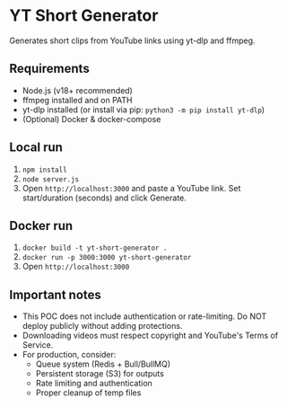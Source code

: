 # YT Short Generator

Generates short clips from YouTube links using yt-dlp and ffmpeg.

## Requirements
- Node.js (v18+ recommended)
- ffmpeg installed and on PATH
- yt-dlp installed (or install via pip: `python3 -m pip install yt-dlp`)
- (Optional) Docker & docker-compose

## Local run
1. `npm install`
2. `node server.js`
3. Open `http://localhost:3000` and paste a YouTube link. Set start/duration (seconds) and click Generate.

## Docker run
1. `docker build -t yt-short-generator .`
2. `docker run -p 3000:3000 yt-short-generator`
3. Open `http://localhost:3000`

## Important notes
- This POC does not include authentication or rate-limiting. Do NOT deploy publicly without adding protections.
- Downloading videos must respect copyright and YouTube's Terms of Service.
- For production, consider:
  - Queue system (Redis + Bull/BullMQ)
  - Persistent storage (S3) for outputs
  - Rate limiting and authentication
  - Proper cleanup of temp files